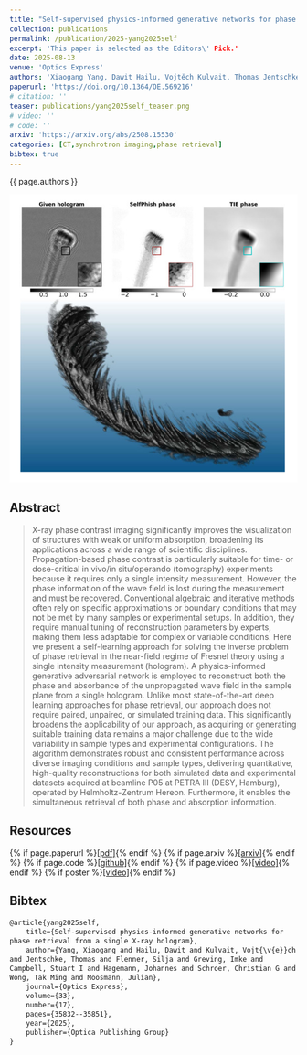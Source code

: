 ```yaml
---
title: "Self-supervised physics-informed generative networks for phase retrieval from a single X-ray hologram"
collection: publications
permalink: /publication/2025-yang2025self
excerpt: 'This paper is selected as the Editors\' Pick.'
date: 2025-08-13
venue: 'Optics Express'
authors: 'Xiaogang Yang, Dawit Hailu, Vojtěch Kulvait, Thomas Jentschke, Silja Flenner, Imke Greving, Stuart I. Campbell, Johannes Hagemann, Christian G. Schroer, <b>Tak Ming Wong</b>, Julian Moosmann'
paperurl: 'https://doi.org/10.1364/OE.569216'
# citation: ''
teaser: publications/yang2025self_teaser.png
# video: ''
# code: ''
arxiv: 'https://arxiv.org/abs/2508.15530'
categories: [CT,synchrotron imaging,phase retrieval]
bibtex: true
---
```


{{ page.authors }}

<img class="pub_teaser" src="../images/publications/yang2025self_teaser.png" alt="Teaser Image" />

## Abstract
> X-ray phase contrast imaging significantly improves the visualization of structures with weak or uniform absorption, broadening its applications across a wide range of scientific disciplines. Propagation-based phase contrast is particularly suitable for time- or dose-critical in vivo/in situ/operando (tomography) experiments because it requires only a single intensity measurement. However, the phase information of the wave field is lost during the measurement and must be recovered. Conventional algebraic and iterative methods often rely on specific approximations or boundary conditions that may not be met by many samples or experimental setups. In addition, they require manual tuning of reconstruction parameters by experts, making them less adaptable for complex or variable conditions. Here we present a self-learning approach for solving the inverse problem of phase retrieval in the near-field regime of Fresnel theory using a single intensity measurement (hologram). A physics-informed generative adversarial network is employed to reconstruct both the phase and absorbance of the unpropagated wave field in the sample plane from a single hologram. Unlike most state-of-the-art deep learning approaches for phase retrieval, our approach does not require paired, unpaired, or simulated training data. This significantly broadens the applicability of our approach, as acquiring or generating suitable training data remains a major challenge due to the wide variability in sample types and experimental configurations. The algorithm demonstrates robust and consistent performance across diverse imaging conditions and sample types, delivering quantitative, high-quality reconstructions for both simulated data and experimental datasets acquired at beamline P05 at PETRA III (DESY, Hamburg), operated by Helmholtz-Zentrum Hereon. Furthermore, it enables the simultaneous retrieval of both phase and absorption information.

## Resources

{% if page.paperurl %}<a href=" {{ page.paperurl }} ">[pdf]</a>{% endif %} {% if page.arxiv %}<a href=" {{ page.arxiv }} ">[arxiv]</a>{% endif %} {% if page.code %}<a href=" {{ page.code }} ">[github]</a>{% endif %} {% if page.video %}<a href=" {{ page.video }} ">[video]</a>{% endif %} {% if poster %}<a href=" {{ page.poster }} ">[video]</a>{% endif %}


## Bibtex

    @article{yang2025self,
        title={Self-supervised physics-informed generative networks for phase retrieval from a single X-ray hologram},
        author={Yang, Xiaogang and Hailu, Dawit and Kulvait, Vojt{\v{e}}ch and Jentschke, Thomas and Flenner, Silja and Greving, Imke and Campbell, Stuart I and Hagemann, Johannes and Schroer, Christian G and Wong, Tak Ming and Moosmann, Julian},
        journal={Optics Express},
        volume={33},
        number={17},
        pages={35832--35851},
        year={2025},
        publisher={Optica Publishing Group}
    }
